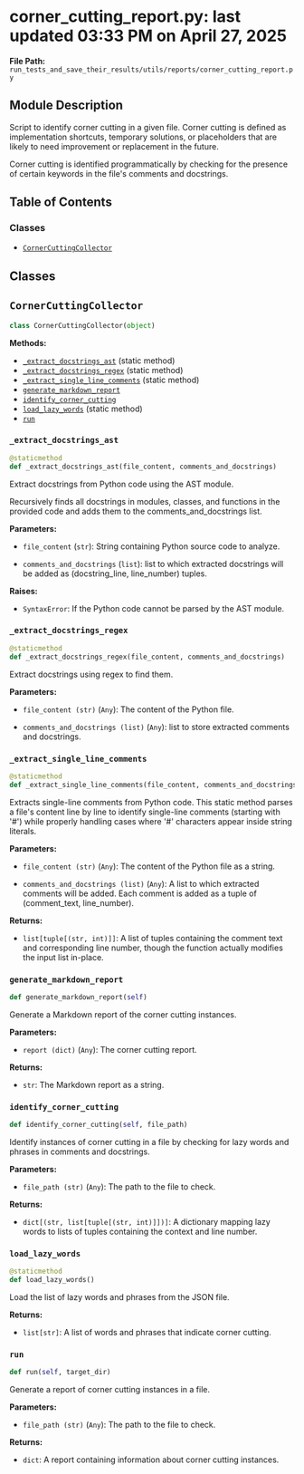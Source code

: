 # corner_cutting_report.py: last updated 03:33 PM on April 27, 2025

**File Path:** `run_tests_and_save_their_results/utils/reports/corner_cutting_report.py`

## Module Description

Script to identify corner cutting in a given file.
Corner cutting is defined as implementation shortcuts, temporary solutions, or placeholders 
that are likely to need improvement or replacement in the future.

Corner cutting is identified programmatically by checking for the presence of certain keywords in the file's comments and docstrings.

## Table of Contents

### Classes

- [`CornerCuttingCollector`](#cornercuttingcollector)

## Classes

## `CornerCuttingCollector`

```python
class CornerCuttingCollector(object)
```

**Methods:**

- [`_extract_docstrings_ast`](#_extract_docstrings_ast) (static method)
- [`_extract_docstrings_regex`](#_extract_docstrings_regex) (static method)
- [`_extract_single_line_comments`](#_extract_single_line_comments) (static method)
- [`generate_markdown_report`](#generate_markdown_report)
- [`identify_corner_cutting`](#identify_corner_cutting)
- [`load_lazy_words`](#load_lazy_words) (static method)
- [`run`](#run)

### `_extract_docstrings_ast`

```python
@staticmethod
def _extract_docstrings_ast(file_content, comments_and_docstrings)
```

Extract docstrings from Python code using the AST module.

Recursively finds all docstrings in modules, classes, and functions
in the provided code and adds them to the comments_and_docstrings list.

**Parameters:**

- `file_content` (`str`): String containing Python source code to analyze.

- `comments_and_docstrings` (`list`): list to which extracted docstrings will be added
  as (docstring_line, line_number) tuples.

**Raises:**

- `SyntaxError`: If the Python code cannot be parsed by the AST module.

### `_extract_docstrings_regex`

```python
@staticmethod
def _extract_docstrings_regex(file_content, comments_and_docstrings)
```

Extract docstrings using regex to find them.

**Parameters:**

- `file_content (str)` (`Any`): The content of the Python file.

- `comments_and_docstrings (list)` (`Any`): list to store extracted comments and docstrings.

### `_extract_single_line_comments`

```python
@staticmethod
def _extract_single_line_comments(file_content, comments_and_docstrings)
```

Extracts single-line comments from Python code.
This static method parses a file's content line by line to identify single-line
comments (starting with '#') while properly handling cases where '#' characters
appear inside string literals.

**Parameters:**

- `file_content (str)` (`Any`): The content of the Python file as a string.

- `comments_and_docstrings (list)` (`Any`): A list to which extracted comments will be added.
  Each comment is added as a tuple of (comment_text, line_number).

**Returns:**

- `list[tuple[(str, int)]]`: A list of tuples containing the comment text and corresponding
        line number, though the function actually modifies the input list in-place.

### `generate_markdown_report`

```python
def generate_markdown_report(self)
```

Generate a Markdown report of the corner cutting instances.

**Parameters:**

- `report (dict)` (`Any`): The corner cutting report.

**Returns:**

- `str`: The Markdown report as a string.

### `identify_corner_cutting`

```python
def identify_corner_cutting(self, file_path)
```

Identify instances of corner cutting in a file by checking for 
lazy words and phrases in comments and docstrings.

**Parameters:**

- `file_path (str)` (`Any`): The path to the file to check.

**Returns:**

- `dict[(str, list[tuple[(str, int)]])]`: A dictionary mapping lazy words
    to lists of tuples containing the context and line number.

### `load_lazy_words`

```python
@staticmethod
def load_lazy_words()
```

Load the list of lazy words and phrases from the JSON file.

**Returns:**

- `list[str]`: A list of words and phrases that indicate corner cutting.

### `run`

```python
def run(self, target_dir)
```

Generate a report of corner cutting instances in a file.

**Parameters:**

- `file_path (str)` (`Any`): The path to the file to check.

**Returns:**

- `dict`: A report containing information about corner cutting instances.
